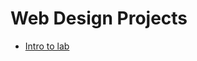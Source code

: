 # Web Design Projects

<ul>
<li><a href="bryce_html/file:///C:/Users/shayn/OneDrive/Documents/GitHub/Class_Projects/Bryce_HTML/index.html" target="_blank">Intro to lab</a></li>
</ul>